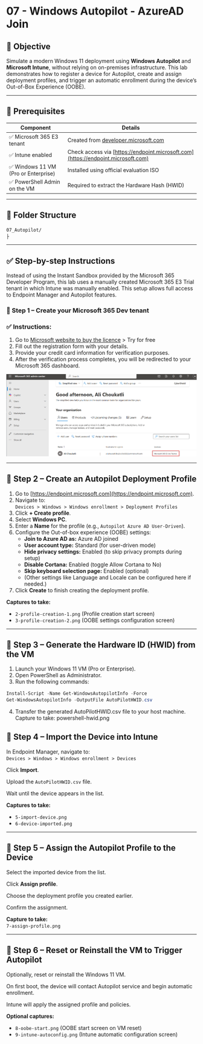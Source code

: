 # 07 - Windows Autopilot - AzureAD Join

## 🎯 Objective

Simulate a modern Windows 11 deployment using **Windows Autopilot** and **Microsoft Intune**, without relying on on-premises infrastructure. This lab demonstrates how to register a device for Autopilot, create and assign deployment profiles, and trigger an automatic enrollment during the device’s Out-of-Box Experience (OOBE).

---

## 🧰 Prerequisites

| Component                            | Details                                                                                                 |
|--------------------------------------|---------------------------------------------------------------------------------------------------------|
| ✅ Microsoft 365 E3 tenant           | Created from [developer.microsoft.com](https://developer.microsoft.com/en-us/microsoft-365/dev-program) |
| ✅ Intune enabled                    | Check access via [https://endpoint.microsoft.com](https://endpoint.microsoft.com)                       |
| ✅ Windows 11 VM (Pro or Enterprise) | Installed using official evaluation ISO                                                                 |
| ✅ PowerShell Admin on the VM | Required to extract the Hardware Hash (HWID)                                                                   |

---

## 🧱 Folder Structure

```bash
07_Autopilot/
├
```
---

## ✅ Step-by-step Instructions
Instead of using the Instant Sandbox provided by the Microsoft 365 Developer Program, this lab uses a manually created Microsoft 365 E3 Trial tenant in which Intune was manually enabled. This setup allows full access to Endpoint Manager and Autopilot features.

### 🧩 Step 1 – Create your Microsoft 365 Dev tenant

### ✅ Instructions:

1. Go to [Microsoft website to buy the licence](https://www.microsoft.com/en-ca/microsoft-365/enterprise/e3?activetab=pivot:overviewtab) > Try for free
2. Fill out the registration form with your details.  
3. Provide your credit card information for verification purposes.  
4. After the verification process completes, you will be redirected to your Microsoft 365 dashboard.  

![Dashboard_E3](https://github.com/AliChoukatli/CyberShield-Enterprise/blob/main/07_Autopilot/Screenshots/Licence_E3.png)

---

## 🧩 Step 2 – Create an Autopilot Deployment Profile

1. Go to [https://endpoint.microsoft.com](https://endpoint.microsoft.com).  
2. Navigate to:  
   `Devices > Windows > Windows enrollment > Deployment Profiles`  
3. Click **+ Create profile**.  
4. Select **Windows PC**.  
5. Enter a **Name** for the profile (e.g., `Autopilot Azure AD User-Driven`).  
6. Configure the Out-of-box experience (OOBE) settings:  
   - **Join to Azure AD as:** Azure AD joined  
   - **User account type:** Standard (for user-driven mode)  
   - **Hide privacy settings:** Enabled (to skip privacy prompts during setup)  
   - **Disable Cortana:** Enabled (toggle Allow Cortana to No)  
   - **Skip keyboard selection page:** Enabled (optional)  
   - (Other settings like Language and Locale can be configured here if needed.)  
7. Click **Create** to finish creating the deployment profile.

**Captures to take:**  
- `2-profile-creation-1.png` (Profile creation start screen)  
- `3-profile-creation-2.png` (OOBE settings configuration screen)

---

## 🧩 Step 3 – Generate the Hardware ID (HWID) from the VM

1. Launch your Windows 11 VM (Pro or Enterprise).  
2. Open PowerShell as Administrator.  
3. Run the following commands:

```powershell
Install-Script -Name Get-WindowsAutopilotInfo -Force
Get-WindowsAutopilotInfo -OutputFile AutoPilotHWID.csv
```

4. Transfer the generated AutoPilotHWID.csv file to your host machine.
Capture to take:
powershell-hwid.png



## 🧩 Step 4 – Import the Device into Intune

In Endpoint Manager, navigate to:  
`Devices > Windows > Windows enrollment > Devices`

Click **Import**.

Upload the `AutoPilotHWID.csv` file.

Wait until the device appears in the list.

**Captures to take:**  
- `5-import-device.png`  
- `6-device-imported.png`

---

## 🧩 Step 5 – Assign the Autopilot Profile to the Device

Select the imported device from the list.

Click **Assign profile**.

Choose the deployment profile you created earlier.

Confirm the assignment.

**Capture to take:**  
`7-assign-profile.png`

---

## 🧩 Step 6 – Reset or Reinstall the VM to Trigger Autopilot

Optionally, reset or reinstall the Windows 11 VM.

On first boot, the device will contact Autopilot service and begin automatic enrollment.

Intune will apply the assigned profile and policies.

**Optional captures:**  
- `8-oobe-start.png` (OOBE start screen on VM reset)  
- `9-intune-autoconfig.png` (Intune automatic configuration screen)

